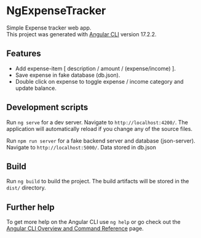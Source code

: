 # NgExpenseTracker

Simple Expense tracker web app. \
This project was generated with [Angular CLI](https://github.com/angular/angular-cli) version 17.2.2.

## Features

- Add expense-item [ description / amount / (expense/income) ].
- Save expense in fake database (db.json).
- Double click on expense to toggle expense / income category and update balance.

## Development scripts

Run `ng serve` for a dev server. Navigate to `http://localhost:4200/`. The application will automatically reload if you change any of the source files.

Run `npm run server` for a fake backend server and database (json-server). Navigate to `http://localhost:5000/`. Data stored in db.json

## Build

Run `ng build` to build the project. The build artifacts will be stored in the `dist/` directory.

## Further help

To get more help on the Angular CLI use `ng help` or go check out the [Angular CLI Overview and Command Reference](https://angular.io/cli) page.

